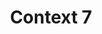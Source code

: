 ---
created: '2025-09-16T15:05:15.653418'
modified: '2025-09-17T16:12:32.934118'
ship_factor: 5
subtype: mcp-servers
tags: []
title: Context 7
type: tool
version: 1
---